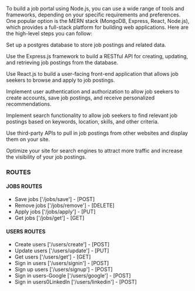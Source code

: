 To build a job portal using Node.js, you can use a wide range of tools and frameworks, depending on your specific requirements and preferences. One popular option is the MERN stack (MongoDB, Express, React, Node.js), which provides a full-stack platform for building web applications. Here are the high-level steps you can follow:

Set up a postgres database to store job postings and related data.

Use the Express.js framework to build a RESTful API for creating, updating, and retrieving job postings from the database.

Use React.js to build a user-facing front-end application that allows job seekers to browse and apply to job postings.

Implement user authentication and authorization to allow job seekers to create accounts, save job postings, and receive personalized recommendations.

Implement search functionality to allow job seekers to find relevant job postings based on keywords, location, skills, and other criteria.

Use third-party APIs to pull in job postings from other websites and display them on your site.

Optimize your site for search engines to attract more traffic and increase the visibility of your job postings.

### ROUTES

#### JOBS ROUTES

- Save jobs ['/jobs/save'] - [POST]
- Remove jobs ['/jobs/remove'] - [DELETE]
- Apply jobs ['/jobs/apply'] - [PUT]
- Get jobs ['/jobs/get'] - [GET]

#### USERS ROUTES

- Create users ['/users/create'] - [POST]
- Update users ['/users/update'] - [PUT]
- Get users ['/users/get'] - [GET]
- Sign in users ['/users/signin'] - [POST]
- Sign up users ['/users/signup'] - [POST]
- Sign in users-Google ['/users/google'] - [POST]
- Sign in users0LinkedIn ['/users/linkedin'] - [POST]
